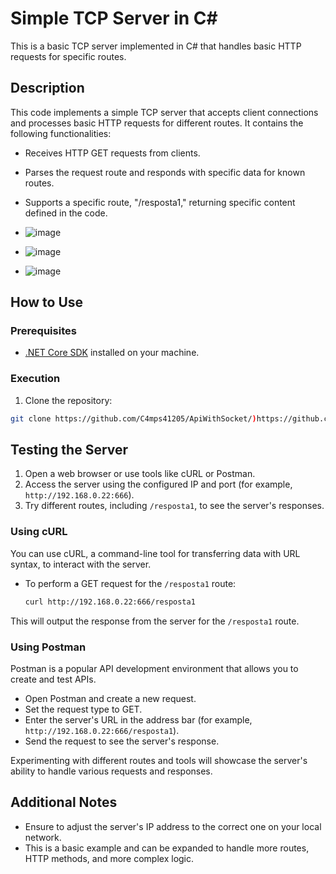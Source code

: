 # Simple TCP Server in C#

This is a basic TCP server implemented in C# that handles basic HTTP requests for specific routes.

## Description

This code implements a simple TCP server that accepts client connections and processes basic HTTP requests for different routes. It contains the following functionalities:

- Receives HTTP GET requests from clients.
- Parses the request route and responds with specific data for known routes.
- Supports a specific route, "/resposta1," returning specific content defined in the code.

- ![image](https://github.com/C4mps41205/ApiWithSocket/assets/93053849/ab48a29d-b720-4b4b-9cc4-199ff04b19c0)
- ![image](https://github.com/C4mps41205/ApiWithSocket/assets/93053849/dbcb25ce-b6b3-4a27-a7a3-51ced63f867d)
- ![image](https://github.com/C4mps41205/ApiWithSocket/assets/93053849/5fcc86f9-2fdb-4573-974b-bfc9e0d9ecfe)




## How to Use

### Prerequisites

- [.NET Core SDK](https://dotnet.microsoft.com/download) installed on your machine.

### Execution

1. Clone the repository:

```bash
git clone https://github.com/C4mps41205/ApiWithSocket/)https://github.com/C4mps41205/ApiWithSocket/
```

## Testing the Server

1. Open a web browser or use tools like cURL or Postman.
2. Access the server using the configured IP and port (for example, `http://192.168.0.22:666`).
3. Try different routes, including `/resposta1`, to see the server's responses.

### Using cURL

You can use cURL, a command-line tool for transferring data with URL syntax, to interact with the server.

- To perform a GET request for the `/resposta1` route:

    ```bash
    curl http://192.168.0.22:666/resposta1
    ```

This will output the response from the server for the `/resposta1` route.

### Using Postman

Postman is a popular API development environment that allows you to create and test APIs.

- Open Postman and create a new request.
- Set the request type to GET.
- Enter the server's URL in the address bar (for example, `http://192.168.0.22:666/resposta1`).
- Send the request to see the server's response.

Experimenting with different routes and tools will showcase the server's ability to handle various requests and responses.

## Additional Notes

- Ensure to adjust the server's IP address to the correct one on your local network.
- This is a basic example and can be expanded to handle more routes, HTTP methods, and more complex logic.




